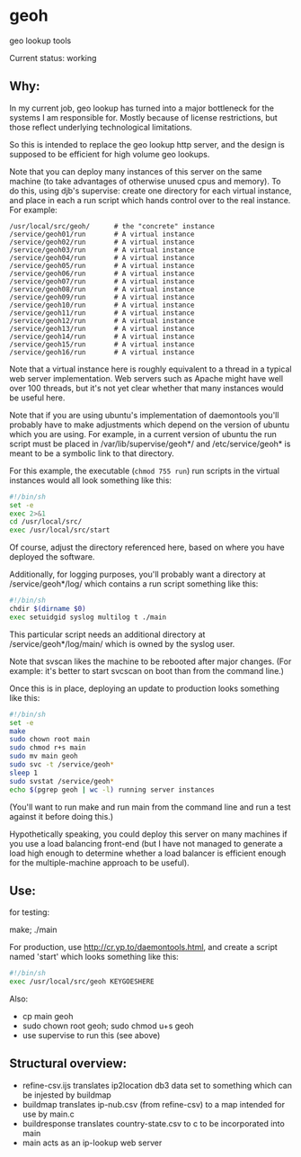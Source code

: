 # geoh
geo lookup tools

Current status: working

Why:
---

In my current job, geo lookup has turned into a major bottleneck for the systems I am responsible for. Mostly because of license restrictions, but those reflect underlying technological limitations.

So this is intended to replace the geo lookup http server, and the design is supposed to be efficient for high volume geo lookups.

Note that you can deploy many instances of this server on the same machine (to take advantages of otherwise unused cpus and memory). To do this, using djb's supervise: create one directory for each virtual instance, and place in each a run script which hands control over to the real instance. For example:

    /usr/local/src/geoh/      # the "concrete" instance
    /service/geoh01/run       # A virtual instance
    /service/geoh02/run       # A virtual instance
    /service/geoh03/run       # A virtual instance
    /service/geoh04/run       # A virtual instance
    /service/geoh05/run       # A virtual instance
    /service/geoh06/run       # A virtual instance
    /service/geoh07/run       # A virtual instance
    /service/geoh08/run       # A virtual instance
    /service/geoh09/run       # A virtual instance
    /service/geoh10/run       # A virtual instance
    /service/geoh11/run       # A virtual instance
    /service/geoh12/run       # A virtual instance
    /service/geoh13/run       # A virtual instance
    /service/geoh14/run       # A virtual instance
    /service/geoh15/run       # A virtual instance
    /service/geoh16/run       # A virtual instance

Note that a virtual instance here is roughly equivalent to a thread in a typical web server implementation. Web servers such as Apache might have well over 100 threads, but it's not yet clear whether that many instances would be useful here.

Note that if you are using ubuntu's implementation of daemontools you'll probably have to make adjustments which depend on the version of ubuntu which you are using. For example, in a current version of ubuntu the run script must be placed in /var/lib/supervise/geoh\*/ and /etc/service/geoh\* is meant to be a symbolic link to that directory.

For this example, the executable (```chmod 755 run```) run scripts in the virtual instances would all look something like this:

```sh
#!/bin/sh
set -e
exec 2>&1
cd /usr/local/src/
exec /usr/local/src/start
```

Of course, adjust the directory referenced here, based on where you have deployed the software.

Additionally, for logging purposes, you'll probably want a directory at /service/geoh\*/log/ which contains a run script something like this:

```sh
#!/bin/sh
chdir $(dirname $0)
exec setuidgid syslog multilog t ./main
```

This particular script needs an additional directory at /service/geoh\*/log/main/ which is owned by the syslog user.

Note that svscan likes the machine to be rebooted after major changes. (For example: it's better to start svcscan on boot than from the command line.)

Once this is in place, deploying an update to production looks something like this:

```sh
#!/bin/sh
set -e
make
sudo chown root main
sudo chmod r+s main
sudo mv main geoh
sudo svc -t /service/geoh*
sleep 1
sudo svstat /service/geoh*
echo $(pgrep geoh | wc -l) running server instances
```

(You'll want to run make and run main from the command line and run a test against it before doing this.)

Hypothetically speaking, you could deploy this server on many machines if you use a load balancing front-end (but I have not managed to generate a load high enough to determine whether a load balancer is efficient enough for the multiple-machine approach to be useful).

Use:
---

for testing:

make; ./main 

For production, use http://cr.yp.to/daemontools.html, and create a script named 'start' which looks something like this:

```sh
#!/bin/sh
exec /usr/local/src/geoh KEYGOESHERE
```

Also:
* cp main geoh
* sudo chown root geoh; sudo chmod u+s geoh
* use supervise to run this (see above)

Structural overview:
-------------------

* refine-csv.ijs translates ip2location db3 data set to something which can be injested by buildmap
* buildmap translates ip-nub.csv (from refine-csv) to a map intended for use by main.c
* buildresponse translates country-state.csv to c to be incorporated into main
* main acts as an ip-lookup web server

